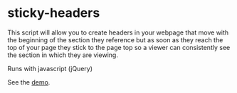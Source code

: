 sticky-headers
==============
This script will allow you to create headers in your webpage that move with the beginning of the section they reference but as soon as they reach the top of your page they stick to the page top so a viewer can consistently see the section in which they are viewing.

Runs with javascript (jQuery)

See the <a href="http://mapsam.com/mugs/sticky-headers">demo</a>.
